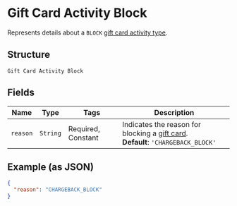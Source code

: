 
# Gift Card Activity Block

Represents details about a `BLOCK` [gift card activity type](../../doc/models/gift-card-activity-type.md).

## Structure

`Gift Card Activity Block`

## Fields

| Name | Type | Tags | Description |
|  --- | --- | --- | --- |
| `reason` | `String` | Required, Constant | Indicates the reason for blocking a [gift card](../../doc/models/gift-card.md).<br>**Default**: `'CHARGEBACK_BLOCK'` |

## Example (as JSON)

```json
{
  "reason": "CHARGEBACK_BLOCK"
}
```

